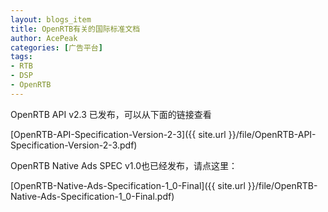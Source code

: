 ```yaml
---
layout: blogs_item
title: OpenRTB有关的国际标准文档
author: AcePeak
categories: [广告平台]
tags: 
- RTB
- DSP
- OpenRTB
---
```


OpenRTB API v2.3 已发布，可以从下面的链接查看

[OpenRTB-API-Specification-Version-2-3]({{ site.url }}/file/OpenRTB-API-Specification-Version-2-3.pdf)


OpenRTB Native Ads SPEC v1.0也已经发布，请点这里：

[OpenRTB-Native-Ads-Specification-1_0-Final]({{ site.url }}/file/OpenRTB-Native-Ads-Specification-1_0-Final.pdf)